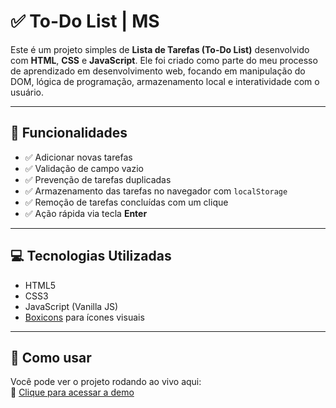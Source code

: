 # ✅ To-Do List | MS

Este é um projeto simples de **Lista de Tarefas (To-Do List)** desenvolvido com **HTML**, **CSS** e **JavaScript**. Ele foi criado como parte do meu processo de aprendizado em desenvolvimento web, focando em manipulação do DOM, lógica de programação, armazenamento local e interatividade com o usuário.

---

## 🎯 Funcionalidades

- ✅ Adicionar novas tarefas
- ✅ Validação de campo vazio
- ✅ Prevenção de tarefas duplicadas
- ✅ Armazenamento das tarefas no navegador com `localStorage`
- ✅ Remoção de tarefas concluídas com um clique
- ✅ Ação rápida via tecla **Enter**

---

## 💻 Tecnologias Utilizadas

- HTML5
- CSS3
- JavaScript (Vanilla JS)
- [Boxicons](https://boxicons.com/) para ícones visuais

---


## 🚀 Como usar

Você pode ver o projeto rodando ao vivo aqui:  
🔗 [Clique para acessar a demo](https://to-do-list-topaz-sigma.vercel.app/)
